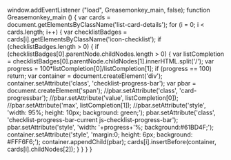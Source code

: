 window.addEventListener ("load", Greasemonkey_main, false);
function Greasemonkey_main () {
  var cards = document.getElementsByClassName('list-card-details');
  for (i = 0; i < cards.length; i++) {
    var checklistBadges = cards[i].getElementsByClassName('icon-checklist');
    if (checklistBadges.length > 0) {
      if (checklistBadges[0].parentNode.childNodes.length > 0) {
        var listCompletion = checklistBadges[0].parentNode.childNodes[1].innerHTML.split('/');
        var progress = 100*listCompletion[0]/listCompletion[1];
        if (progress == 100) return;
        var container = document.createElement('div');
        container.setAttribute('class', 'checklist-progress-bar');
        var pbar = document.createElement('span');
        //pbar.setAttribute('class', 'card-progressbar');
        //pbar.setAttribute('value', listCompletion[0]);
        //pbar.setAttribute('max', listCompletion[1]);
        //pbar.setAttribute('style', 'width: 95%; height: 10px; background: green;');
        pbar.setAttribute('class', 'checklist-progress-bar-current js-checklist-progress-bar');
        pbar.setAttribute('style', 'width: '+progress+'%; background:#61BD4F;');
        container.setAttribute('style', 'margin:0; height: 6px; background: #FFF6F6;');
        container.appendChild(pbar);
        cards[i].insertBefore(container, cards[i].childNodes[2]);
      }
    }
  }
}
